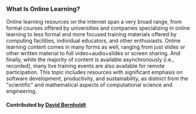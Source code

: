 ### What Is Online Learning?

Online learning resources on the internet span a very broad range, from formal courses offered by universities and companies specializing in online learning to less formal and more focused training materials offered by computing facilities, individual educators, and other enthusiasts.  Online learning content comes in many forms as well, ranging from just slides or other written material to full video+audio+slides or screen sharing.  And finally, while the majority of content is available asynchronously (i.e., recorded), many live training events are also available for remote participation.  This topic includes resources with significant emphasis on software development, productivity, and sustainability, as distinct from the "scientific" and mathematical aspects of computational science and engineering.

#### Contributed by [David Bernholdt](https://github.com/bernhold)

<!---
Publish: yes
Categories: individual productivity
Topics: online learning
Tags:
Level: 0
Prerequisites: none
Aggregate: none
--->
